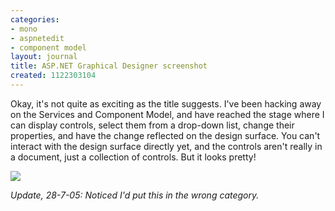 ```yaml
---
categories:
- mono
- aspnetedit
- component model
layout: journal
title: ASP.NET Graphical Designer screenshot
created: 1122303104
---
```

Okay, it's not quite as exciting as the title suggests. I've been hacking away on the Services and Component Model, and have reached the stage where I can display controls, select them from a drop-down list, change their properties, and have the change reflected on the design surface. You can't interact with the design surface directly yet, and the controls aren't really in a document, just a collection of controls. But it looks pretty!

<a href="http://mjhutchinson.com/files/images/MonoScreenshots/AspNetEdit1.png"><img src="http://mjhutchinson.com/files/images/MonoScreenshots/AspNetEdit1-t.png"></a>

<em>Update, 28-7-05: Noticed I'd put this in the wrong category.</em>
<!--break-->
